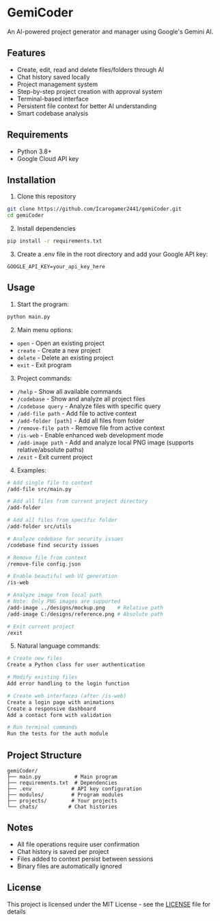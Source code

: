 # GemiCoder

An AI-powered project generator and manager using Google's Gemini AI.

## Features
- Create, edit, read and delete files/folders through AI
- Chat history saved locally
- Project management system
- Step-by-step project creation with approval system
- Terminal-based interface
- Persistent file context for better AI understanding
- Smart codebase analysis

## Requirements
- Python 3.8+
- Google Cloud API key

## Installation
1. Clone this repository
```bash
git clone https://github.com/Icarogamer2441/gemiCoder.git
cd gemiCoder
```

2. Install dependencies
```bash
pip install -r requirements.txt
```

3. Create a .env file in the root directory and add your Google API key:
```env
GOOGLE_API_KEY=your_api_key_here
```

## Usage

1. Start the program:
```bash
python main.py
```

2. Main menu options:
- `open` - Open an existing project
- `create` - Create a new project
- `delete` - Delete an existing project
- `exit` - Exit program

3. Project commands:
- `/help` - Show all available commands
- `/codebase` - Show and analyze all project files
- `/codebase query` - Analyze files with specific query
- `/add-file path` - Add file to active context
- `/add-folder [path]` - Add all files from folder
- `/remove-file path` - Remove file from active context
- `/is-web` - Enable enhanced web development mode
- `/add-image path` - Add and analyze local PNG image (supports relative/absolute paths)
- `/exit` - Exit current project

4. Examples:
```bash
# Add single file to context
/add-file src/main.py

# Add all files from current project directory
/add-folder

# Add all files from specific folder
/add-folder src/utils

# Analyze codebase for security issues
/codebase find security issues

# Remove file from context
/remove-file config.json

# Enable beautiful web UI generation
/is-web

# Analyze image from local path
# Note: Only PNG images are supported
/add-image ../designs/mockup.png    # Relative path
/add-image C:/designs/reference.png # Absolute path

# Exit current project
/exit
```

5. Natural language commands:
```bash
# Create new files
Create a Python class for user authentication

# Modify existing files
Add error handling to the login function

# Create web interfaces (after /is-web)
Create a login page with animations
Create a responsive dashboard
Add a contact form with validation

# Run terminal commands
Run the tests for the auth module
```

## Project Structure
```
gemiCoder/
├── main.py           # Main program
├── requirements.txt  # Dependencies
├── .env             # API key configuration
├── modules/         # Program modules
├── projects/        # Your projects
└── chats/          # Chat histories
```

## Notes
- All file operations require user confirmation
- Chat history is saved per project
- Files added to context persist between sessions
- Binary files are automatically ignored

## License
This project is licensed under the MIT License - see the [LICENSE](LICENSE) file for details